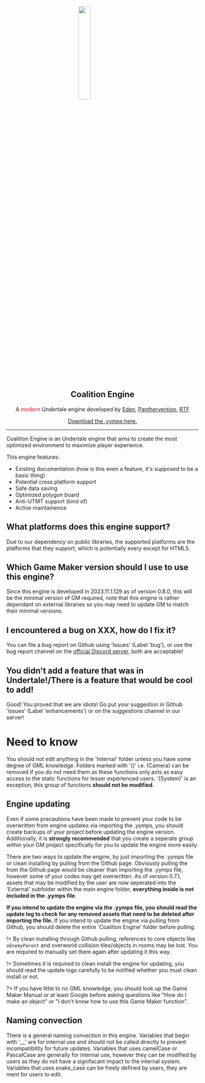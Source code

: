 <img src="https://avatars.githubusercontent.com/u/170119669" width="25%" style="display: block; margin: auto;" />
<p align="center"><h2 align="center">Coalition Engine</h2></p>
<p align="center">A <span style="color:red">modern</span> Undertale engine developed by <span style="color:yellow"><a href="https://gamejolt.com/@Edens_studio" target="_blank">Eden</a></span>, <span style="color:cyan"><a href="https://gamejolt.com/@Panthervention" target="_blank">Panthervention</a></span>, <span style="color:green"><a href="https://gamejolt.com/@RTFTR" target="_blank">RTF</span></a></p>

<p align="center"><a href="https://github.com/CoalitionEngine/Coalition-Engine/releases">Download the .yymps here.</a></p>
</p>

---

Coalition Engine is an Undertale engine that aims to create the most optimized environment to maximize player experience.

This engine features:

- Existing documentation (how is this even a feature, it's supposed to be a basic thing)
- Potential cross platform support
- Safe data saving
- Optimized polygon board
- Anti-UTMT support (kind of)
- Active maintainence

## What platforms does this engine support?

Due to our dependency on public libraries, the supported platforms are the platforms that they support, which is potentially every except for HTML5.

## Which Game Maker version should I use to use this engine?

Since this engine is developed in 2023.11.1.129 as of version 0.8.0, this will be the minimal version of GM required, note that this engine is rather dependant on external libraries so you may need to update GM to match their minimal versions.

## I encountered a bug on XXX, how do I fix it?

You can file a bug report on Github using 'Issues' (Label 'bug'), or use the bug report channel on the [official Discord server](https://discord.gg/VyYghseRHf), both are acceptable!

## You didn't add a feature that was in Undertale!/There is a feature that would be cool to add!

Good! You proved that we are idiots! Go put your suggestion in Github 'Issues' (Label 'enhancements') or on the suggestions channel in our server!

# Need to know

You should not edit anything in the 'Internal' folder unless you have some degree of GML knowledge.
Folders marked with '()' i.e. (Camera) can be removed if you do not need them as these functions
only acts as easy access to the static functions for lesser experienced users.
'(System)' is an exception, this group of functions **should not be modified**.

## Engine updating

Even if some precautions have been made to prevent your code to be overwritten from engine updates via importing the .yymps,
you should create backups of your project before updating the engine version. Additionally, it is
**strongly recommended** that you create a seperate group within your GM project specifically for you to
update the engine more easily.

There are two ways to update the engine, by just importing the .yymps file or clean installing
by pulling from the Github page. Obviously pulling the from the Github page would be cleaner than importing
the .yymps file, however some of your codes may get overwritten. As of version 0.7.1, assets that may
be modified by the user are now seperated into  the 'External' subfolder within the main engine folder, 
**everything inside is not included in the .yymps file**.

**If you intend to update the engine via the .yymps file, you should read the update log to check for any
removed assets that need to be deleted after importing the file.**
If you intend to update the engine via pulling from Github, you should delete the entire 'Coalition Engine'
folder before pulling.

!> By clean installing through Github pulling, references to core objects like `oEnemyParent` and 
overworld collision tiles/objects in rooms may be lost.
You are required to manually set them again after updating it this way.

!> Sometimes it is required to clean install the engine for updating, you should read the update logs carefully
to be notified whether you must clean install or not.

?> If you have little to no GML knowledge, you should look up the Game Maker Manual or at least Google before asking questions like "How do I make an object" or "I don't know how to use this Game Maker function".

## Naming convection

There is a general naming convection in this engine.
Variables that begin with '__' are for internal use and should not be called directly to prevent incompatibllity for future updates.
Variables that uses camelCase or PascalCase are generally for internal use, however they can be modified by users as they do not have
a signifacant impact to the internal system.
Variables that uses snake_case can be freely defined by users, they are ment for users to edit.